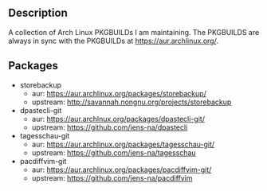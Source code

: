Description
-----------
A collection of Arch Linux PKGBUILDs I am maintaining. The PKGBUILDS are always in sync with the PKGBUILDs at
https://aur.archlinux.org/.

Packages
--------
- storebackup
  - aur: https://aur.archlinux.org/packages/storebackup/
  - upstream: http://savannah.nongnu.org/projects/storebackup
- dpastecli-git
  - aur: https://aur.archlnux.org/packages/dpastecli-git/
  - upstream: https://github.com/jens-na/dpastecli
- tagesschau-git
  - aur: https://aur.archlinux.org/packages/tagesschau-git/
  - upstream: https://github.com/jens-na/tagesschau
- pacdiffvim-git
  - aur: https://aur.archlinux.org/packages/pacdiffvim-git/
  - upstream: https://github.com/jens-na/pacdiffvim
